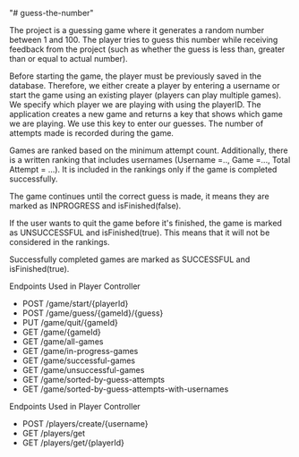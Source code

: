 "# guess-the-number" 

The project is a guessing game where it generates a random number between 1 and 100. The player tries to guess this number while receiving feedback from the project (such as whether the guess is less than, greater than or equal to actual number).

Before starting the game, the player must be previously saved in the database. Therefore, we either create a player by entering a username or start the game using an existing player (players can play multiple games). We specify which player we are playing with using the playerID. The application creates a new game and returns a key that shows which game we are playing. We use this key to enter our guesses. The number of attempts made is recorded during the game.

Games are ranked based on the minimum attempt count. Additionally, there is a written ranking that includes usernames (Username =.., Game =..., Total Attempt = ...). It is included in the rankings only if the game is completed successfully.

The game continues until the correct guess is made, it means they are marked as INPROGRESS and isFinished(false).

If the user wants to quit the game before it's finished, the game is marked as UNSUCCESSFUL and isFinished(true). This means that it will not be considered in the rankings.

Successfully completed games are marked as SUCCESSFUL and isFinished(true).

Endpoints Used in Player Controller
- POST /game/start/{playerId}  
- POST /game/guess/{gameId}/{guess}
- PUT /game/quit/{gameId}
- GET /game/{gameId}
- GET /game/all-games
- GET /game/in-progress-games  
- GET /game/successful-games  
- GET /game/unsuccessful-games  
- GET /game/sorted-by-guess-attempts  
- GET /game/sorted-by-guess-attempts-with-usernames

Endpoints Used in Player Controller
- POST /players/create/{username}
- GET /players/get
- GET /players/get/{playerId}
